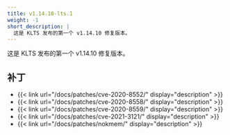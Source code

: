 ```yaml
---
title: v1.14.10-lts.1
weight: -1
short_description: |
  这是 KLTS 发布的第一个 v1.14.10 修复版本。
---
```


这是 KLTS 发布的第一个 v1.14.10 修复版本。

## 补丁

- {{< link url="/docs/patches/cve-2020-8552/" display="description" >}}
- {{< link url="/docs/patches/cve-2020-8558/" display="description" >}}
- {{< link url="/docs/patches/cve-2020-8559/" display="description" >}}
- {{< link url="/docs/patches/cve-2021-3121/" display="description" >}}
- {{< link url="/docs/patches/nokmem/" display="description" >}}

